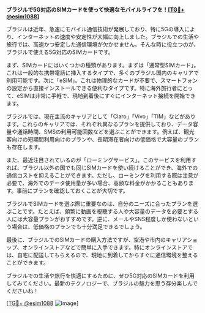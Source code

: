 **ブラジルで5G対応のSIMカードを使って快適なモバイルライフを！[[TG💪+ @esim1088](https://t.me/s/esim1088)]**

ブラジルは近年、急速にモバイル通信技術が発展しており、特に5Gの導入により、インターネットの速度や安定性が大幅に向上しました。ブラジルでの生活や旅行では、高速かつ安定した通信環境が欠かせません。そんな時に役立つのが、ブラジルで使える5G対応のSIMカードです。

まず、SIMカードにはいくつかの種類があります。まずは「通常型SIMカード」。これは一般的な携帯電話に挿入するタイプで、多くのブラジル国内のキャリアで利用可能です。次に「eSIM」。これは物理的なカードが不要で、スマートフォンの設定から直接インストールできる便利なタイプです。特に海外旅行者にとって、eSIMは非常に手軽で、現地到着後にすぐにインターネット接続を開始できます。

ブラジルでは、現在主流のキャリアとして「Claro」「Vivo」「TIM」などがあります。これらのキャリアでは、それぞれ異なるプランを提供しており、データ容量や通話時間、SMSの利用可能回数などを選ぶことができます。例えば、観光客向けの短期間利用向けのプランや、長期滞在者向けの低価格で大容量のプランも存在します。

また、最近注目されているのが「ローミングサービス」。このサービスを利用すれば、ブラジル以外の国でも同じSIMカードを使い続けることができ、海外での通信コストを抑えることができます。ただし、ローミングを利用する際は注意が必要で、海外でのデータ使用量が多い場合、高額な料金がかかることもあります。事前にプランを確認しておくことが大切です。

ブラジルでSIMカードを選ぶ際に重要なのは、自分のニーズに合ったプランを選ぶことです。たとえば、頻繁に動画を視聴する人や大容量のデータを必要とする人には大容量プランがおすすめです。逆に、メールやSNS程度しか使わないという場合は、低価格のプランでも十分満足できるでしょう。

最後に、ブラジルでのSIMカードの購入方法ですが、空港や市内のキャリアショップ、オンラインストアなどで簡単に入手できます。特にオンラインストアでは、自宅に配送してもらえるので、現地に到着してからすぐに通信環境を整えることができます。

ブラジルでの生活や旅行を快適にするために、ぜひ5G対応のSIMカードを利用してみてください。最新のテクノロジーで、ブラジルの魅力を思う存分楽しんでくださいね！

[[TG💪+ @esim1088](https://t.me/s/esim1088) ![Image](https://i.postimg.cc/Y0z9fWf4/image.png)]